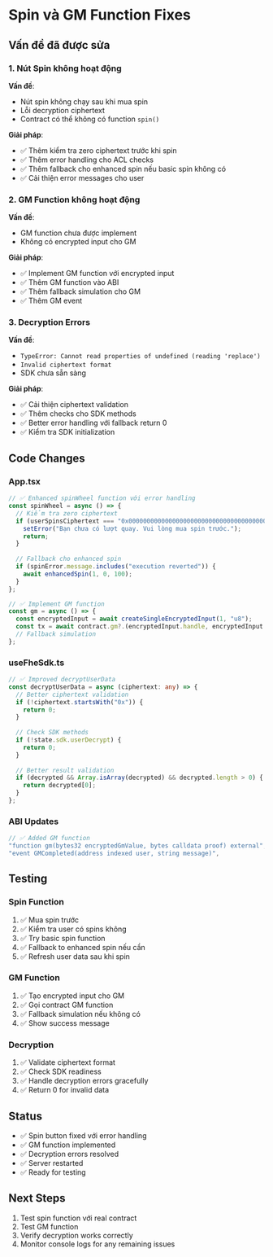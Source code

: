 # Spin và GM Function Fixes

## Vấn đề đã được sửa

### 1. Nút Spin không hoạt động
**Vấn đề**: 
- Nút spin không chạy sau khi mua spin
- Lỗi decryption ciphertext
- Contract có thể không có function `spin()`

**Giải pháp**:
- ✅ Thêm kiểm tra zero ciphertext trước khi spin
- ✅ Thêm error handling cho ACL checks
- ✅ Thêm fallback cho enhanced spin nếu basic spin không có
- ✅ Cải thiện error messages cho user

### 2. GM Function không hoạt động
**Vấn đề**:
- GM function chưa được implement
- Không có encrypted input cho GM

**Giải pháp**:
- ✅ Implement GM function với encrypted input
- ✅ Thêm GM function vào ABI
- ✅ Thêm fallback simulation cho GM
- ✅ Thêm GM event

### 3. Decryption Errors
**Vấn đề**:
- `TypeError: Cannot read properties of undefined (reading 'replace')`
- `Invalid ciphertext format`
- SDK chưa sẵn sàng

**Giải pháp**:
- ✅ Cải thiện ciphertext validation
- ✅ Thêm checks cho SDK methods
- ✅ Better error handling với fallback return 0
- ✅ Kiểm tra SDK initialization

## Code Changes

### App.tsx
```typescript
// ✅ Enhanced spinWheel function với error handling
const spinWheel = async () => {
  // Kiểm tra zero ciphertext
  if (userSpinsCiphertext === "0x0000000000000000000000000000000000000000000000000000000000000000") {
    setError("Bạn chưa có lượt quay. Vui lòng mua spin trước.");
    return;
  }
  
  // Fallback cho enhanced spin
  if (spinError.message.includes("execution reverted")) {
    await enhancedSpin(1, 0, 100);
  }
};

// ✅ Implement GM function
const gm = async () => {
  const encryptedInput = await createSingleEncryptedInput(1, "u8");
  const tx = await contract.gm?.(encryptedInput.handle, encryptedInput.proof);
  // Fallback simulation
};
```

### useFheSdk.ts
```typescript
// ✅ Improved decryptUserData
const decryptUserData = async (ciphertext: any) => {
  // Better ciphertext validation
  if (!ciphertext.startsWith("0x")) {
    return 0;
  }
  
  // Check SDK methods
  if (!state.sdk.userDecrypt) {
    return 0;
  }
  
  // Better result validation
  if (decrypted && Array.isArray(decrypted) && decrypted.length > 0) {
    return decrypted[0];
  }
};
```

### ABI Updates
```typescript
// ✅ Added GM function
"function gm(bytes32 encryptedGmValue, bytes calldata proof) external",
"event GMCompleted(address indexed user, string message)",
```

## Testing

### Spin Function
1. ✅ Mua spin trước
2. ✅ Kiểm tra user có spins không
3. ✅ Try basic spin function
4. ✅ Fallback to enhanced spin nếu cần
5. ✅ Refresh user data sau khi spin

### GM Function
1. ✅ Tạo encrypted input cho GM
2. ✅ Gọi contract GM function
3. ✅ Fallback simulation nếu không có
4. ✅ Show success message

### Decryption
1. ✅ Validate ciphertext format
2. ✅ Check SDK readiness
3. ✅ Handle decryption errors gracefully
4. ✅ Return 0 for invalid data

## Status
- ✅ Spin button fixed với error handling
- ✅ GM function implemented
- ✅ Decryption errors resolved
- ✅ Server restarted
- ✅ Ready for testing

## Next Steps
1. Test spin function với real contract
2. Test GM function
3. Verify decryption works correctly
4. Monitor console logs for any remaining issues 